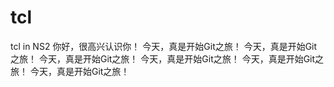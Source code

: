 # tcl
tcl in NS2
你好，很高兴认识你！
今天，真是开始Git之旅！
今天，真是开始Git之旅！
今天，真是开始Git之旅！
今天，真是开始Git之旅！
今天，真是开始Git之旅！
今天，真是开始Git之旅！
